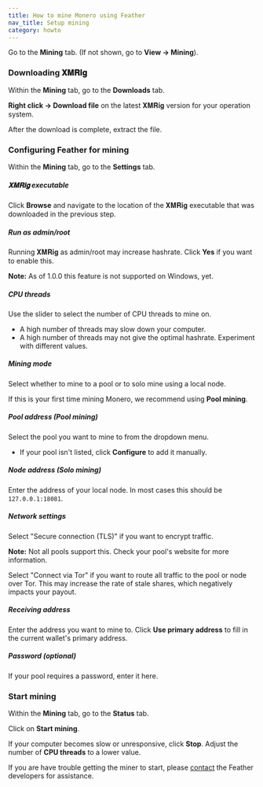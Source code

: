 ```yaml
---
title: How to mine Monero using Feather
nav_title: Setup mining
category: howto
---
```


Go to the **Mining** tab. (If not shown, go to **View → Mining**).

### Downloading 𝐗𝐌𝐑𝐢𝐠

Within the **Mining** tab, go to the **Downloads** tab.

**Right click → Download file** on the latest 𝐗𝐌𝐑𝐢𝐠 version for your operation system.

After the download is complete, extract the file.

### Configuring Feather for mining

Within the **Mining** tab, go to the **Settings** tab.

##### 𝐗𝐌𝐑𝐢𝐠 executable

Click **Browse** and navigate to the location of the 𝐗𝐌𝐑𝐢𝐠 executable that was downloaded in the previous step.

##### Run as admin/root

Running 𝐗𝐌𝐑𝐢𝐠 as admin/root may increase hashrate. Click **Yes** if you want to enable this.

**Note:** As of 1.0.0 this feature is not supported on Windows, yet.

##### CPU threads

Use the slider to select the number of CPU threads to mine on.

- A high number of threads may slow down your computer.
- A high number of threads may not give the optimal hashrate. Experiment with different values.

##### Mining mode

Select whether to mine to a pool or to solo mine using a local node.

If this is your first time mining Monero, we recommend using **Pool mining**.

##### Pool address (Pool mining)

Select the pool you want to mine to from the dropdown menu.

- If your pool isn't listed, click **Configure** to add it manually.

##### Node address (Solo mining)

Enter the address of your local node. In most cases this should be `127.0.0.1:18081`.

##### Network settings

Select "Secure connection (TLS)" if you want to encrypt traffic.

**Note:** Not all pools support this. Check your pool's website for more information.

Select "Connect via Tor" if you want to route all traffic to the pool or node over Tor. This may increase the rate of stale shares, which negatively impacts your payout.

##### Receiving address

Enter the address you want to mine to. Click **Use primary address** to fill in the current wallet's primary address.

##### Password (optional)

If your pool requires a password, enter it here.

### Start mining

Within the **Mining** tab, go to the **Status** tab.

Click on **Start mining**.

If your computer becomes slow or unresponsive, click **Stop**. Adjust the number of **CPU threads** to a lower value.

If you are have trouble getting the miner to start, please [contact](report-an-issue) the Feather developers for assistance.
